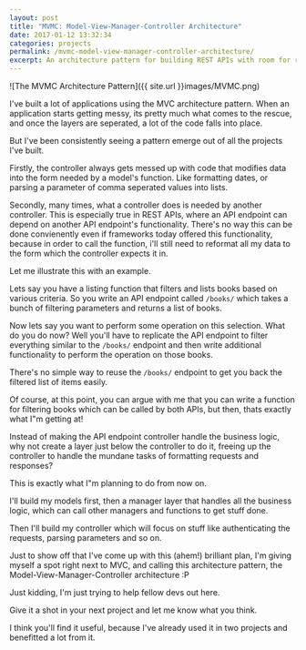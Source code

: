 ```yaml
---
layout: post
title: "MVMC: Model-View-Manager-Controller Architecture"
date: 2017-01-12 13:32:34
categories: projects
permalink: /mvmc-model-view-manager-controller-architecture/
excerpt: An architecture pattern for building REST APIs with room for reusable business-logic
---
```


![The MVMC Architecture Pattern]({{ site.url }}images/MVMC.png)

I've built a lot of applications using the MVC architecture pattern. When an application starts getting messy, its pretty much what comes to the rescue, and once the layers are seperated, a lot of the code falls into place.

But I've been consistently seeing a pattern emerge out of all the projects I've built.

Firstly, the controller always gets messed up with code that modifies data into the form needed by a model's function. Like formatting dates, or parsing a parameter of comma seperated values into lists.

Secondly, many times, what a controller does is needed by another controller. This is especially true in REST APIs, where an API endpoint can depend on another API endpoint's functionality. There's no way this can be done convienently even if frameworks today offered this functionality, because in order to call the function, i'll still need to reformat all my data to the form which the controller expects it in.

Let me illustrate this with an example.

Lets say you have a listing function that filters and lists books based on various criteria. So you write an API endpoint called `/books/` which takes a bunch of filtering parameters and returns a list of books.

Now lets say you want to perform some operation on this selection. What do you do now? Well you'll have to replicate the API endpoint to filter everything similar to the `/books/` endpoint and then write additional functionality to perform the operation on those books.

There's no simple way to reuse the `/books/` endpoint to get you back the filtered list of items easily.

Of course, at this point, you can argue with me that you can write a function for filtering books which can be called by both APIs, but then, thats exactly what I"m getting at!

Instead of making the API endpoint controller handle the business logic, why not create a layer just below the controller to do it, freeing up the controller to handle the mundane tasks of formatting requests and responses?

This is exactly what I"m planning to do from now on. 

I'll build my models first, then a manager layer that handles all the business logic, which can call other managers and functions to get stuff done.

Then I'll build my controller which will focus on stuff like authenticating the requests, parsing parameters and so on.

Just to show off that I've come up with this (ahem!) brilliant plan, I'm giving myself a spot right next to MVC, and calling this architecture pattern, the Model-View-Manager-Controller architecture :P

Just kidding, I'm just trying to help fellow devs out here.

Give it a shot in your next project and let me know what you think.

I think you'll find it useful, because I've already used it in two projects and benefitted a lot from it.
